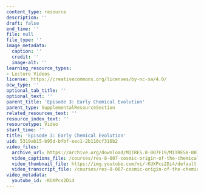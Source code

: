 ```yaml
---
content_type: resource
description: ''
draft: false
end_time: ''
file: null
file_type: ''
image_metadata:
  caption: ''
  credit: ''
  image-alt: ''
learning_resource_types:
- Lecture Videos
license: https://creativecommons.org/licenses/by-nc-sa/4.0/
ocw_type: ''
optional_tab_title: ''
optional_text: ''
parent_title: 'Episode 3: Early Chemical Evolution'
parent_type: SupplementalResourceSection
related_resources_text: ''
resource_index_text: ''
resourcetype: Video
start_time: ''
title: 'Episode 3: Early Chemical Evolution'
uid: 5319ab15-b95d-bfbf-eec1-2b110cf316b2
video_files:
  archive_url: https://archive.org/download/MITRES.8-007F19/MITRES8-007F19_ep03_300k.mp4
  video_captions_file: /courses/res-8-007-cosmic-origin-of-the-chemical-elements-fall-2019/5d7f065546a45cbc96da2d11a0ff6b22_-KUXPcs2Di4.vtt
  video_thumbnail_file: https://img.youtube.com/vi/-KUXPcs2Di4/default.jpg
  video_transcript_file: /courses/res-8-007-cosmic-origin-of-the-chemical-elements-fall-2019/eb7d88d72b0f0566fb3ef66b8bdd5fff_-KUXPcs2Di4.pdf
video_metadata:
  youtube_id: -KUXPcs2Di4
---
```

